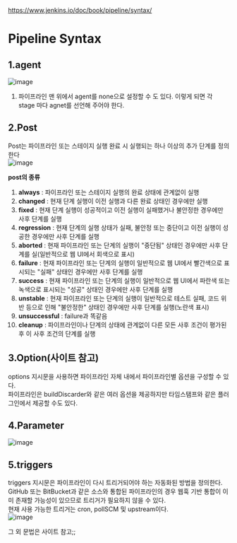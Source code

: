 https://www.jenkins.io/doc/book/pipeline/syntax/

Pipeline Syntax
=============

1.agent
---------------
![image](https://user-images.githubusercontent.com/86212081/156156774-25b6665a-e8ee-4f24-931a-5031126c499b.png)  
1. 파이프라인 맨 위에서 agent를 none으로 설정할 수 도 있다. 이렇게 되면 각 stage 마다 agnet를 선언해 주어야 한다.

2.Post
--------------
Post는 파이프라인 또는 스테이지 실행 완료 시 실행되는 하나 이상의 추가 단계를 정의한다  
![image](https://user-images.githubusercontent.com/86212081/156157309-7acb9fd4-1246-4891-b2ad-4c37b40c1d1e.png)  

**post의 종류**
1. **always** : 파이프라인 또는 스테이지 실행의 완료 상태에 관계없이 실행
2. **changed** : 현재 단계 실행이 이전 실행과 다른 완료 상태인 경우에만 실행
3. **fixed** : 현재 단계 실행이 성공적이고 이전 실행이 실패했거나 불안정한 경우에만 사후 단계를 실행
4. **regression** : 현재 단계의 실행 상태가 실패, 불안정 또는 중단이고 이전 실행이 성공한 경우에만 사후 단계를 실행
5. **aborted** : 현재 파이프라인 또는 단계의 실행이 "중단됨" 상태인 경우에만 사후 단계를 실(일반적으로 웹 UI에서 회색으로 표시)  
6. **failure** : 현재 파이프라인 또는 단계의 실행이 일반적으로 웹 UI에서 빨간색으로 표시되는 "실패" 상태인 경우에만 사후 단계를 실행
7. **success** : 현재 파이프라인 또는 단계의 실행이 일반적으로 웹 UI에서 파란색 또는 녹색으로 표시되는 "성공" 상태인 경우에만 사후 단계를 실행
8. **unstable** : 현재 파이프라인 또는 단계의 실행이 일반적으로 테스트 실패, 코드 위반 등으로 인해 "불안정한" 상태인 경우에만 사후 단계를 실행(노란색 표시)
9. **unsuccessful** : failure과 똑같음
10. **cleanup** : 파이프라인이나 단계의 상태에 관계없이 다른 모든 사후 조건이 평가된 후 이 사후 조건의 단계를 실행

3.Option(사이트 참고)
------------
options 지시문을 사용하면 파이프라인 자체 내에서 파이프라인별 옵션을 구성할 수 있다.  
파이프라인은 buildDiscarder와 같은 여러 옵션을 제공하지만 타임스탬프와 같은 플러그인에서 제공할 수도 있다.  

4.Parameter
-----------
![image](https://user-images.githubusercontent.com/86212081/156159896-d679b795-c817-4b36-84ac-79efcbb94d44.png)  

5.triggers
----------
triggers 지시문은 파이프라인이 다시 트리거되어야 하는 자동화된 방법을 정의한다.  
GitHub 또는 BitBucket과 같은 소스와 통합된 파이프라인의 경우 웹훅 기반 통합이 이미 존재할 가능성이 있으므로 트리거가 필요하지 않을 수 있다.  
현재 사용 가능한 트리거는 cron, pollSCM 및 upstream이다.  
![image](https://user-images.githubusercontent.com/86212081/156160202-37a525bf-2ce3-4f58-aed4-3d0fff20520f.png)

그 외 문법은 사이트 참고;;
